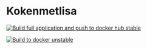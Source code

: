 # Kokenmetlisa

[![Build full application and push to docker hub stable](https://github.com/prinshertog/kokenmetlisa/actions/workflows/docker-image-stable.yml/badge.svg)](https://github.com/prinshertog/kokenmetlisa/actions/workflows/docker-image-stable.yml)


[![Build to docker unstable](https://github.com/prinshertog/kokenmetlisa/actions/workflows/docker-image.yml/badge.svg)](https://github.com/prinshertog/kokenmetlisa/actions/workflows/docker-image.yml)
